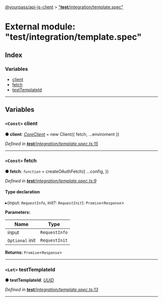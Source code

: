 [@yourpass/api-js-client](../README.md) > ["__test__/integration/template.spec"](../modules/___test___integration_template_spec_.md)

# External module: "__test__/integration/template.spec"

## Index

### Variables

* [client](___test___integration_template_spec_.md#client)
* [fetch](___test___integration_template_spec_.md#fetch)
* [testTemplateId](___test___integration_template_spec_.md#testtemplateid)

---

## Variables

<a id="client"></a>

### `<Const>` client

**● client**: *[CoreClient](../classes/_src_coreclient_.coreclient.md)* =  new Client({ fetch, ...enviroment })

*Defined in [__test__/integration/template.spec.ts:15](https://github.com/yourpass/yourpass-api-js-client/blob/b6d366f/__test__/integration/template.spec.ts#L15)*

___
<a id="fetch"></a>

### `<Const>` fetch

**● fetch**: *`function`* =  createOAuthFetch({
  ...config,
})

*Defined in [__test__/integration/template.spec.ts:9](https://github.com/yourpass/yourpass-api-js-client/blob/b6d366f/__test__/integration/template.spec.ts#L9)*

#### Type declaration
▸(input: *`RequestInfo`*, init?: *`RequestInit`*): `Promise`<`Response`>

**Parameters:**

| Name | Type |
| ------ | ------ |
| input | `RequestInfo` |
| `Optional` init | `RequestInit` |

**Returns:** `Promise`<`Response`>

___
<a id="testtemplateid"></a>

### `<Let>` testTemplateId

**● testTemplateId**: *[UUID](_src_models_common_uuid_.md#uuid)*

*Defined in [__test__/integration/template.spec.ts:13](https://github.com/yourpass/yourpass-api-js-client/blob/b6d366f/__test__/integration/template.spec.ts#L13)*

___

